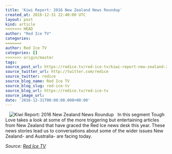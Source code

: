 ```yaml
---
title: 'Kiwi Report: 2016 New Zealand News Roundup'
created_at: 2016-12-31 22:40:00 UTC
layout: post
kind: article
<<<<<<< HEAD
author: "Red Ice TV"
categories: 
=======
author: Red Ice TV
categories: []
>>>>>>> origin/master
tags: 
source_post_url: https://redice.tv/red-ice-tv/kiwi-report-new-zealand-2016-review
source_twitter_url: http://twitter.com/redice
source_twitter: redice
source_blog_name: Red Ice TV
source_blog_slug: red-ice-tv
source_blog_url: https://redice.tv/red-ice-tv
source_image_url: 
date: '2016-12-31T00:00:00.000+00:00'
---
```

<img align="left" hspace="12" alt="Kiwi Report: 2016 New Zealand News Roundup" src="https://rdice.net/a/c/t/16/Kiwi-Report-New-Zealand-2016-Review.9cd7b47f.jpg"> In this segment Tough Love takes a look at some of the more triggering but entertaining articles from New Zealand that have graced the Red Ice news desk this year. These news stories lead us to conversations about some of the wider issues New Zealand- and Australia- are facing today.<div class="">
    <i>Source: <a href="https://redice.tv/red-ice-tv">Red Ice TV</a></i>
</div>

